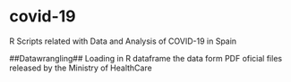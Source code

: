 # covid-19
R Scripts related with Data and Analysis of COVID-19 in Spain

##Datawrangling##
Loading in R dataframe the data form PDF oficial files released by the Ministry of HealthCare

